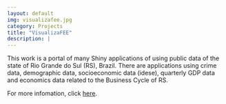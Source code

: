 ```yaml
---
layout: default
img: visualizafee.jpg
category: Projects
title: "VisualizaFEE"
description: |
---
```


This work is a portal of many Shiny applications of using public data of the state of Rio Grande do Sul (RS), Brazil. There are applications using crime data, demographic data, socioeconomic data (idese), quarterly GDP data and economics data related to the Business Cycle of RS.

For more infomation, click [here](https://github.com/renanxcortes/VisualizaFEE).
